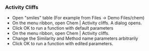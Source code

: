 ### Activity Cliffs

- Open "smiles" table (For example from Files -> Demo Files/chem)
- On the menu ribbon, open Chem | Activity cliffs. A dialog opens. 
- Click OK to run a function with default parameters
- On the menu ribbon, open Chem | Activity cliffs.
- Change the Similarity and Method name parameters arbitrarily
- Click OK to run a function with edited parameters.
